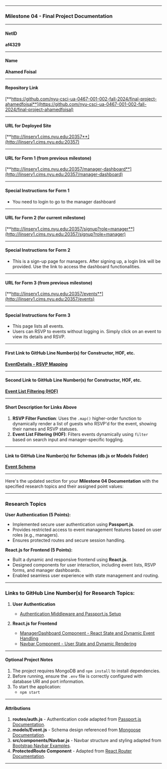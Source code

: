 
---

### Milestone 04 - Final Project Documentation

---

#### **NetID**
**af4329**

---

#### **Name**
**Ahamed Foisal**

---

#### **Repository Link**
[**https://github.com/nyu-csci-ua-0467-001-002-fall-2024/final-project-ahamedfoisal**](https://github.com/nyu-csci-ua-0467-001-002-fall-2024/final-project-ahamedfoisal)

---

#### **URL for Deployed Site**
[**http://linserv1.cims.nyu.edu:20357**](http://linserv1.cims.nyu.edu:20357)

---

#### **URL for Form 1 (from previous milestone)**
[**http://linserv1.cims.nyu.edu:20357/manager-dashboard**](http://linserv1.cims.nyu.edu:20357/manager-dashboard)

---

#### **Special Instructions for Form 1**
- You need to login to go to the manager dashboard

---

#### **URL for Form 2 (for current milestone)**
[**http://linserv1.cims.nyu.edu:20357/signup?role=manager**](http://linserv1.cims.nyu.edu:20357/signup?role=manager)

---

#### **Special Instructions for Form 2**
- This is a sign-up page for managers. After signing up, a login link will be provided. Use the link to access the dashboard functionalities.

---

#### **URL for Form 3 (from previous milestone)**
[**http://linserv1.cims.nyu.edu:20357/events**](http://linserv1.cims.nyu.edu:20357/events)

---

#### **Special Instructions for Form 3**
- This page lists all events.
- Users can RSVP to events without logging in. Simply click on an event to view its details and RSVP.

---

#### **First Link to GitHub Line Number(s) for Constructor, HOF, etc.**
[**EventDetails - RSVP Mapping**](https://github.com/nyu-csci-ua-0467-001-002-fall-2024/final-project-ahamedfoisal/blob/master/client/src/components/EventDetails.js#L59)

---

#### **Second Link to GitHub Line Number(s) for Constructor, HOF, etc.**
[**Event List Filtering (HOF)**](https://github.com/nyu-csci-ua-0467-001-002-fall-2024/final-project-ahamedfoisal/blob/master/client/src/components/ManagerDashboard.js#L93)

---

#### **Short Description for Links Above**
1. **RSVP Filter Function**: Uses the `.map()` higher-order function to dynamically render a list of guests who RSVP'd for the event, showing their names and RSVP statuses.
2. **Event List Filtering (HOF)**: Filters events dynamically using `filter` based on search input and manager-specific toggling.

---

#### **Link to GitHub Line Number(s) for Schemas (db.js or Models Folder)**
[**Event Schema**](https://github.com/nyu-csci-ua-0467-001-002-fall-2024/final-project-ahamedfoisal/blob/master/models/Event.js#L10)

---
Here's the updated section for your **Milestone 04 Documentation** with the specified research topics and their assigned point values:

---

### Research Topics

**User Authentication (5 Points):**
- Implemented secure user authentication using **Passport.js**.
- Provides restricted access to event management features based on user roles (e.g., managers).
- Ensures protected routes and secure session handling.


**React.js for Frontend (5 Points):**
- Built a dynamic and responsive frontend using **React.js**.
- Designed components for user interaction, including event lists, RSVP forms, and manager dashboards.
- Enabled seamless user experience with state management and routing.

---

### Links to GitHub Line Number(s) for Research Topics:

1. **User Authentication**
   - [Authentication Middleware and Passport.js Setup](https://github.com/nyu-csci-ua-0467-001-002-fall-2024/final-project-ahamedfoisal/blob/master/config/passportConfig.mjs)


2. **React.js for Frontend**
   - [ManagerDashboard Component - React State and Dynamic Event Handling](https://github.com/nyu-csci-ua-0467-001-002-fall-2024/final-project-ahamedfoisal/blob/master/client/src/components/ManagerDashboard.js#L15)
   - [Navbar Component - User State and Dynamic Rendering](https://github.com/nyu-csci-ua-0467-001-002-fall-2024/final-project-ahamedfoisal/blob/master/client/src/components/NavBar.js#L7)


---

#### **Optional Project Notes**
1. The project requires MongoDB and `npm install` to install dependencies.
2. Before running, ensure the `.env` file is correctly configured with database URI and port information.
3. To start the application:
   - `npm start`


---

#### **Attributions**
1. **routes/auth.js** - Authentication code adapted from [Passport.js Documentation](http://www.passportjs.org/docs/).
2. **models/Event.js** - Schema design referenced from [Mongoose Documentation](https://mongoosejs.com/docs/guide.html).
3. **src/components/Navbar.js** - Navbar structure and styling adapted from [Bootstrap Navbar Examples](https://getbootstrap.com/docs/5.1/components/navbar/).
4. **ProtectedRoute Component** - Adapted from [React Router Documentation](https://reactrouter.com/docs/en/v6/getting-started/overview).

---
